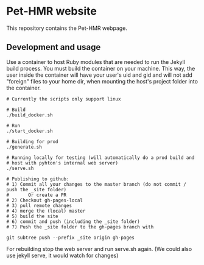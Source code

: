 # Pet-HMR website

This repository contains the Pet-HMR webpage.

## Development and usage

Use a container to host Ruby modules that are needed to run the Jekyll build process.
You must build the container on your machine. This way, the user inside the container will have
your user's uid and gid and will not add "foreign" files to your home dir, when mounting the host's 
project folder into the container.

```
# Currently the scripts only support linux

# Build
./build_docker.sh

# Run
./start_docker.sh

# Building for prod
./generate.sh

# Running locally for testing (will automatically do a prod build and 
# host with pyhton's internal web server)
./serve.sh

# Publishing to github:
# 1) Commit all your changes to the master branch (do not commit / push the _site folder)
#       Or create a PR
# 2) Checkout gh-pages-local
# 3) pull remote changes
# 4) merge the (local) master 
# 5) build the site
# 6) commit and push (including the _site folder) 
# 7) Push the _site folder to the gh-pages branch with

git subtree push --prefix _site origin gh-pages

```

For rebuilding stop the web server and run serve.sh again. (We could also use jekyll serve, it would watch for changes)

